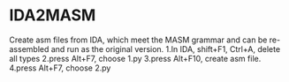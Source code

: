 # IDA2MASM
Create asm files from IDA, which meet the MASM grammar and can be re-assembled and run as the original version.
1.In IDA, shift+F1, Ctrl+A, delete all types
2.press Alt+F7, choose 1.py
3.press Alt+F10, create asm file.
4.press Alt+F7, choose 2.py
